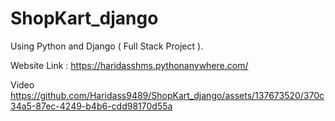 # ShopKart_django
Using Python and Django ( Full Stack Project ).

Website Link : https://haridasshms.pythonanywhere.com/

Video
https://github.com/Haridass9489/ShopKart_django/assets/137673520/370c34a5-87ec-4249-b4b6-cdd98170d55a
